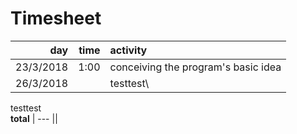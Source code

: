 # Timesheet
day | time | activity
---:|---:|:---
23/3/2018 | 1:00 | conceiving the program's basic idea
26/3/2018 | | testtest\
testtest\
**total** | --- ||

